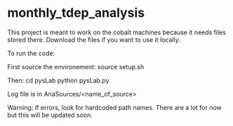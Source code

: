 # monthly_tdep_analysis

This project is meant to work on the cobalt machines because it needs files stored there. Download the files  if you want to use it locally.

To run the code:

  First source the environement: source setup.sh
 
  Then:
    cd pysLab
    python pysLab.py
  
  Log file is in AnaSources/<name_of_source>

Warning:
  If errors, look for hardcoded path names. There are a lot for now but this will be updated soon.
  
   
